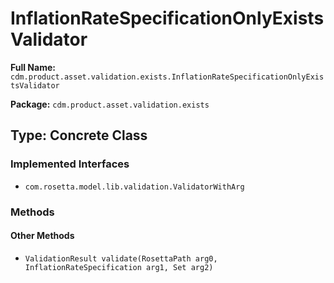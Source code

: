 # InflationRateSpecificationOnlyExistsValidator

**Full Name:** `cdm.product.asset.validation.exists.InflationRateSpecificationOnlyExistsValidator`

**Package:** `cdm.product.asset.validation.exists`

## Type: Concrete Class

### Implemented Interfaces

- `com.rosetta.model.lib.validation.ValidatorWithArg`

### Methods

#### Other Methods

- `ValidationResult validate(RosettaPath arg0, InflationRateSpecification arg1, Set arg2)`

